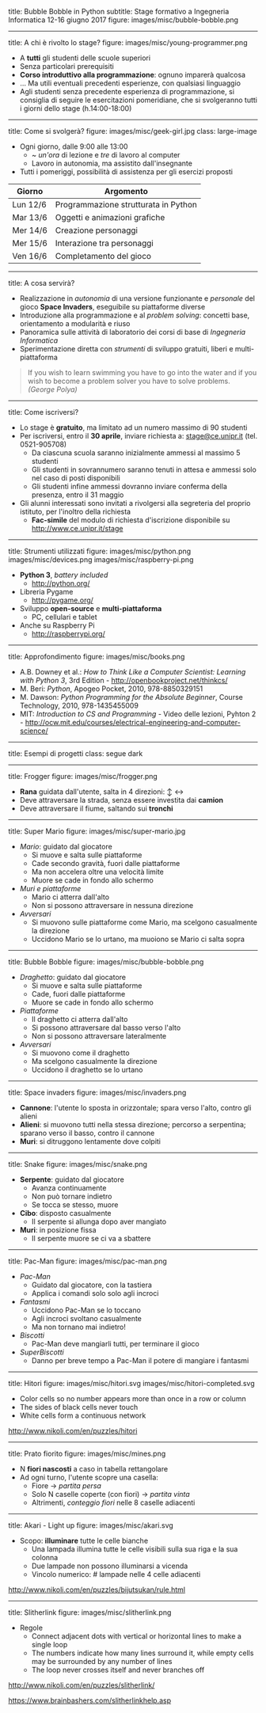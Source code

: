 title: Bubble Bobble in Python
subtitle: Stage formativo a Ingegneria Informatica 12-16 giugno 2017
figure: images/misc/bubble-bobble.png

---

title: A chi è rivolto lo stage?
figure: images/misc/young-programmer.png

- A **tutti** gli studenti delle scuole superiori
- Senza particolari prerequisiti
- **Corso introduttivo alla programmazione**: ognuno imparerà qualcosa
- … Ma utili eventuali precedenti esperienze, con qualsiasi linguaggio <br />
- Agli studenti senza precedente esperienza di programmazione, si consiglia di seguire le esercitazioni pomeridiane, che si svolgeranno tutti i giorni dello stage (h.14:00-18:00)

---

title: Come si svolgerà? 
figure: images/misc/geek-girl.jpg
class: large-image

- Ogni giorno, dalle 9:00 alle 13:00
    - ~ *un'ora* di lezione e *tre* di lavoro al computer
    - Lavoro in autonomia, ma assistito dall'insegnante
- Tutti i pomeriggi, possibilità di assistenza per gli esercizi proposti

Giorno | Argomento
-------|----------
Lun 12/6 | Programmazione strutturata in Python
Mar 13/6 | Oggetti e animazioni grafiche
Mer 14/6 | Creazione personaggi
Mer 15/6 | Interazione tra personaggi
Ven 16/6 | Completamento del gioco

---

title: A cosa servirà?

- Realizzazione in *autonomia* di una versione funzionante e *personale* del gioco **Space Invaders**, eseguibile su piattaforme diverse
- Introduzione alla programmazione e al *problem solving*: concetti base, orientamento a modularità e riuso
- Panoramica sulle attività di laboratorio dei corsi di base di *Ingegneria Informatica*
- Sperimentazione diretta con *strumenti* di sviluppo gratuiti, liberi e multi-piattaforma

> If you wish to learn swimming you have to go into the water and if you wish to become a problem solver you have to solve problems. *(George Polya)*

---

title: Come iscriversi?

- Lo stage è **gratuito**, ma limitato ad un numero massimo di 90 studenti
- Per iscriversi, entro il **30 aprile**, inviare richiesta a: <stage@ce.unipr.it> (tel. 0521-905708)
    - Da ciascuna scuola saranno inizialmente ammessi al massimo 5 studenti
    - Gli studenti in sovrannumero saranno tenuti in attesa e ammessi solo nel caso di posti disponibili
    - Gli studenti infine ammessi dovranno inviare conferma della presenza, entro il 31 maggio
- Gli alunni interessati sono invitati a rivolgersi alla segreteria del proprio istituto, per l'inoltro della richiesta
    - **Fac-simile** del modulo di richiesta d'iscrizione disponibile su <http://www.ce.unipr.it/stage>

---

title: Strumenti utilizzati
figure: images/misc/python.png images/misc/devices.png images/misc/raspberry-pi.png

- **Python 3**, *battery included*
    - <http://python.org/>
- Libreria Pygame
    - <http://pygame.org/>
- Sviluppo **open-source** e **multi-piattaforma**
    - PC, cellulari e tablet
- Anche su Raspberry Pi
    - <http://raspberrypi.org/>

---

title: Approfondimento
figure: images/misc/books.png

- A.B. Downey et al.: *How to Think Like a Computer Scientist: Learning with Python 3*, 3rd Edition - <http://openbookproject.net/thinkcs/>
- M. Beri: *Python*, Apogeo Pocket, 2010, 978-8850329151
- M. Dawson: *Python Programming for the Absolute Beginner*, Course Technology, 2010, 978-1435455009
- MIT: *Introduction to CS and Programming* - Video delle lezioni, Pyhton 2 - <http://ocw.mit.edu/courses/electrical-engineering-and-computer-science/>

---

title: Esempi di progetti
class: segue dark

---

title: Frogger
figure: images/misc/frogger.png

- **Rana** guidata dall'utente, salta in 4 direzioni: ↕ ↔
- Deve attraversare la strada, senza essere investita dai **camion**
- Deve attraversare il fiume, saltando sui **tronchi**

---

title: Super Mario
figure: images/misc/super-mario.jpg

- *Mario*: guidato dal giocatore
    - Si muove e salta sulle piattaforme
    - Cade secondo gravità, fuori dalle piattaforme
    - Ma non accelera oltre una velocità limite
    - Muore se cade in fondo allo schermo
- *Muri e piattaforme*
    - Mario ci atterra dall'alto
    - Non si possono attraversare in nessuna direzione
- *Avversari*
    - Si muovono sulle piattaforme come Mario, ma scelgono casualmente la direzione
    - Uccidono Mario se lo urtano, ma muoiono se Mario ci salta sopra

---

title: Bubble Bobble
figure: images/misc/bubble-bobble.png

- *Draghetto*: guidato dal giocatore
    - Si muove e salta sulle piattaforme
    - Cade, fuori dalle piattaforme
    - Muore se cade in fondo allo schermo
- *Piattaforme*
    - Il draghetto ci atterra dall'alto
    - Si possono attraversare dal basso verso l'alto
    - Non si possono attraversare lateralmente
- *Avversari*
    - Si muovono come il draghetto
    - Ma scelgono casualmente la direzione
    - Uccidono il draghetto se lo urtano

---

title: Space invaders
figure: images/misc/invaders.png

- **Cannone**: l'utente lo sposta in orizzontale; spara verso l'alto, contro gli alieni
- **Alieni**: si muovono tutti nella stessa direzione; percorso a serpentina; sparano verso il basso, contro il cannone
- **Muri**: si ditruggono lentamente dove colpiti

---

title: Snake
figure: images/misc/snake.png

- **Serpente**: guidato dal giocatore
    - Avanza continuamente
    - Non può tornare indietro
    - Se tocca se stesso, muore
- **Cibo**: disposto casualmente
    - Il serpente si allunga dopo aver mangiato
- **Muri**: in posizione fissa
    - Il serpente muore se ci va a sbattere

---

title: Pac-Man
figure: images/misc/pac-man.png

- *Pac-Man*
    - Guidato dal giocatore, con la tastiera
    - Applica i comandi solo solo agli incroci
- *Fantasmi*
    - Uccidono Pac-Man se lo toccano
    - Agli incroci svoltano casualmente
    - Ma non tornano mai indietro!
- *Biscotti*
    - Pac-Man deve mangiarli tutti, per terminare il gioco
- *SuperBiscotti*
    - Danno per breve tempo a Pac-Man il potere di mangiare i fantasmi

---

title: Hitori
figure: images/misc/hitori.svg images/misc/hitori-completed.svg

- Color cells so no number appears more than once in a row or column
- The sides of black cells never touch
- White cells form a continuous network

>

<http://www.nikoli.com/en/puzzles/hitori>

---

title: Prato fiorito
figure: images/misc/mines.png

- N <b>fiori nascosti</b> a caso in tabella rettangolare
- Ad ogni turno, l'utente scopre una casella:
    - Fiore → <i>partita persa</i>
    - Solo N caselle coperte (con fiori) → <i>partita vinta</i>
    - Altrimenti, <i>conteggio fiori</i> nelle 8 caselle adiacenti

---

title: Akari - Light up
figure: images/misc/akari.svg

- Scopo: <b>illuminare</b> tutte le celle bianche
    - Una lampada illumina tutte le celle visibili sulla sua riga e la sua colonna
    - Due lampade non possono illuminarsi a vicenda
    - Vincolo numerico: # lampade nelle 4 celle adiacenti
    
>

<http://www.nikoli.com/en/puzzles/bijutsukan/rule.html>

---

title: Slitherlink
figure: images/misc/slitherlink.png

- Regole
    - Connect adjacent dots with vertical or horizontal lines to make a single loop
    - The numbers indicate how many lines surround it, while empty cells may be surrounded by any number of lines
    - The loop never crosses itself and never branches off

>

<http://www.nikoli.com/en/puzzles/slitherlink/>

<https://www.brainbashers.com/slitherlinkhelp.asp>



